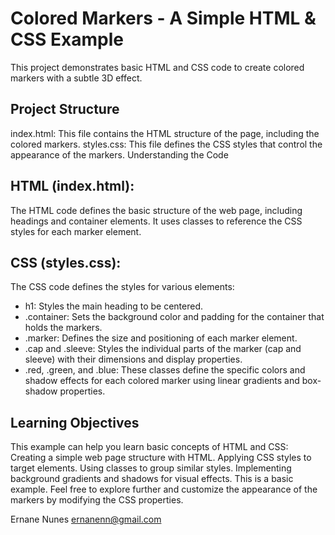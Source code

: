 # Colored Markers - A Simple HTML & CSS Example
This project demonstrates basic HTML and CSS code to create colored markers with a subtle 3D effect.

## Project Structure
index.html: This file contains the HTML structure of the page, including the colored markers.
styles.css: This file defines the CSS styles that control the appearance of the markers.
Understanding the Code

## HTML (index.html):
The HTML code defines the basic structure of the web page, including headings and container elements. It uses classes to reference the CSS styles for each marker element.

## CSS (styles.css):
The CSS code defines the styles for various elements:
* h1: Styles the main heading to be centered.
* .container: Sets the background color and padding for the container that holds the markers.
* .marker: Defines the size and positioning of each marker element.
* .cap and .sleeve: Styles the individual parts of the marker (cap and sleeve) with their dimensions and display properties.
* .red, .green, and .blue: These classes define the specific colors and shadow effects for each colored marker using linear gradients and box-shadow properties.

## Learning Objectives
This example can help you learn basic concepts of HTML and CSS:
Creating a simple web page structure with HTML.
Applying CSS styles to target elements.
Using classes to group similar styles.
Implementing background gradients and shadows for visual effects.
This is a basic example. Feel free to explore further and customize the appearance of the markers by modifying the CSS properties.

Ernane Nunes
ernanenn@gmail.com
